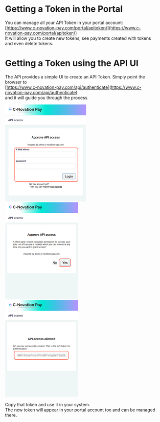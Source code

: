 
Getting a Token in the Portal
=============================
You can manage all your API Token in your portal account:    
[https://www.c-novation-pay.com/portal/apitoken/](https://www.c-novation-pay.com/portal/apitoken/)     
It will allow you to create new tokens, see payments created with tokens and even delete tokens.


Getting a Token using the API UI
================================
The API provides a simple UI to create an API Token. Simply point the browser to    
[https://www.c-novation-pay.com/api/authenticate](https://www.c-novation-pay.com/api/authenticate)    
and it will guide you through the process.

![step 1](get_token_1.png)    
![step 2](get_token_2.png)    
![step 3](get_token_3.png)    
    
Copy that token and use it in your system.    
The new token will appear in your portal account too and can be managed there.